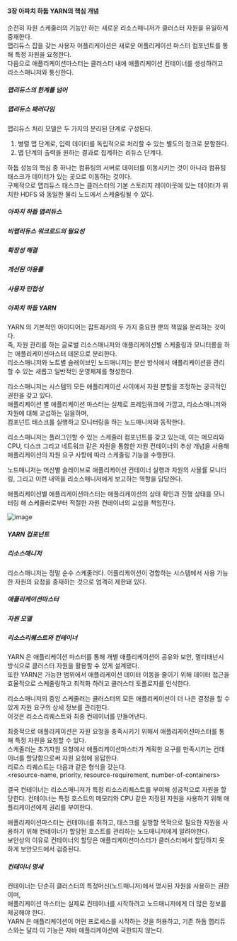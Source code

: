 #### 3장 아파치 하둡 YARN의 핵심 개념   
순전히 자원 스케줄러의 기능만 하는 새로운 리소스매니저가 클러스터 자원을 유일하게 중재한다.  
맵리듀스 잡을 갖는 사용자 어플리케이션은 새로운 어플리케이션 마스터 컴포넌트를 통해 특정 자원을 요청한다.  
다음으로 애플리케이션마스터는 클러스터 내에 애플리케이션 컨테이너를 생성하려고 리소스매니저와 통신한다.  
  
  
##### 맵리듀스의 한계를 넘어   
  
##### 맵리듀스 패러다임   
맵리듀스 처리 모델은 두 가지의 분리된 단계로 구성된다.  
1. 병렬 맵 단계로, 입력 데이터를 독립적으로 처리할 수 있는 별도의 청크로 분할한다.  
2. 맵 단계의 출력을 원하는 결과로 집계하는 리듀스 단계다.  
  
하둡 성능의 핵심 중 하나는 컴퓨팅의 서버로 데이터를 이동시키는 것이 아니라 컴퓨팅 태스크가 데이터가 있는 곳으로 이동하는 것이다.  
구체적으로 맵리듀스 태스크는 클러스터의 기본 스토리지 레이아웃에 있는 데이터가 위치한 HDFS 와 동일한 물리 노드에서 스케줄링될 수 있다.  
##### 아파치 하둡 맵리듀스   
  
##### 비맵리듀스 워크로드의 필요성   
  
##### 확장성 해결   
  
##### 개선된 이용률   
  
##### 사용자 민첩성   
  
##### 아파치 하둡 YARN   
YARN 의 기본적인 아이디어는 잡트래커의 두 가지 중요한 뿐의 책임을 분리하는 것이다.  
즉, 자원 관리를 하는 글로벌 리소스매니저와 애플리케이션별 스케줄링과 모니터릉을 하는 애플리케이션마스터 데몬으로 분리한다.  
리소스매니저와 노트별 슬레이브인 노드매니저는 분산 방식에서 애플리케이션을 관리할 수 있는 새롭고 일반적인 운영체제를 형성한다.  
  
리소스매니저는 시스템의 모든 애플리케이션 사이에서 자원 분할을 조정하는 궁극적인 권한을 갖고 있다.  
애플리케이션 별 애플리케이션 마스터는 실제로 프레임워크에 가깝고, 리소스매니저와 자원에 대해 교섭하는 일을하며,  
컴포넌트 태스크를 실행하고 모니터링을 하는 노드매니저와 동작한다.  
  
리소스매니저는 플러그인할 수 있는 스케줄러 컴포넌트를 갖고 있는데, 이는 메모리와 CPU, 디스크 그리고 네트워크 같은 자원을 통합한 자원 컨테이너의 추상 개념을 사용해 애플리케이션의 자원 요구 사항에 따라 스케줄링 기능을 수행한다.  
  
노드매니저는 머신별 슬레이브로 애플리케이션 컨테이너 실행과 자원의 사욜률 모니터링, 그리고 이런 내역을 리소스매니저에게 보고하는 역할을 담당한다.  
  
애플리케이션별 애플리케이션마스터는 애플리케이션의 상태 확인과 진행 상태를 모니터링 해 스케줄러로부터 적절한 자원 컨테이너의 교섭을 책임진다.  
  
![image](https://user-images.githubusercontent.com/4033129/76087293-34780e00-5ff9-11ea-9500-eadc0a418c3f.png)  
  
##### YARN 컴포넌트   
  
  
  
##### 리소스매니저   
리소스매니저는 정말 순수 스케줄러다. 어플리케이션이 경합하는 시스템에서 사용 가능한 자원의 요청을 중재하는 것으로 엄격히 제한돼 있다.  
##### 애플리케이션마스터   
  
##### 자원 모델   
  
##### 리소스리퀘스트와 컨테이너   
YARN 은 애플리케이션 마스터를 통해 개별 애플리케이션이 공유와 보안, 멀티태넌시 방식으로 클러스터 자원을 활용할 수 있게 설계됐다.  
또한 YARN은 가능한 범위에서 애플리케이션 데이터 이동을 줄이기 위해 데이터 접근을 효율적으로 스케줄링하고 최적화 하려고 클러스터 토폴로지를 인식한다.  
  
리소스매니저의 중앙 스케줄러는 클러스터의 모든 애플리케이션이 더 나은 결정을 할 수 있게 자원 요구의 상세 정보를 관리한다.  
이것은 리소스리퀘스트와 최종 컨테이너를 만들어낸다.  
  
최종적으로 애플리케이션은 자원 요청을 충족시키기 위해서 애플리케이션마스터를 통해 특정 자원을 요청할 수 있다.  
스케줄러는 초기자원 요청에서 애플리케이션마스터가 계획한 요구를 만족시키는 컨테이너를 할당함으로써 자원 요청에 응답한다.  
리로스 리퀘스트는 다음과 같은 형식을 갖는다.  
<resource-name, priority, resource-requirement, number-of-containers>  
  
결국 컨테이너는 리소스매니저가 특정 리소스리퀘스트를 부여해 성공적으로 자원을 할당한다. 컨테이너는 특정 호스트의 메모리와 CPU 같은 지정된 자원을 사용하기 위해 애플리케이션에게 권리를 부여한다.  
  
애플리케이션마스터는 컨테이너를 취하고, 태스크를 실행할 목적으로 필요한 자원을 사용하기 위해 컨테이너가 할당된 호스트를 관리하는 노드매니저에게 알려야한다.  
보안상의 이유로 컨테이너의 할당은 애플리케이션마스터가 클러스터에서 할당하지 못하게 보안모드에서 검증된다.  
  
##### 컨테이너 명세   
컨테이너는 단순히 클러스터의 특정머신(노드매니저)에서 명시된 자원을 사용하는 권한이며,  
애플리케이션 마스터는 실제로 컨테이너를 시작하려고 노드매니저에게 더 많은 정보를 제공해야 한다.  
YARN 은 애플리케이션이 어떤 프로세스를 시작하는 것을 허용하고, 기존 하둡 맵리듀스와는 달리 이 기능은 자바 애플리케이션에 국한되지 않는다.
